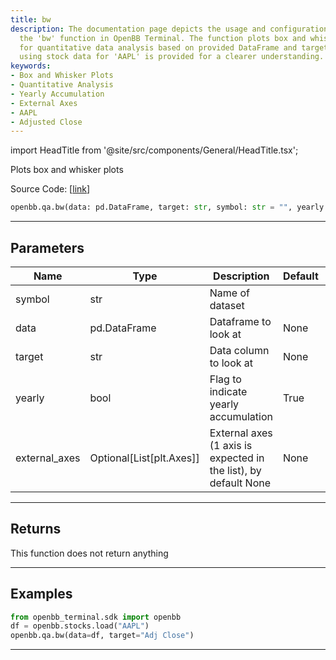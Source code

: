```yaml
---
title: bw
description: The documentation page depicts the usage and configuration options for
  the 'bw' function in OpenBB Terminal. The function plots box and whisker graphs
  for quantitative data analysis based on provided DataFrame and target. An example
  using stock data for 'AAPL' is provided for a clearer understanding.
keywords:
- Box and Whisker Plots
- Quantitative Analysis
- Yearly Accumulation
- External Axes
- AAPL
- Adjusted Close
---
```


import HeadTitle from '@site/src/components/General/HeadTitle.tsx';

<HeadTitle title="qa.bw - Reference | OpenBB SDK Docs" />

Plots box and whisker plots

Source Code: [[link](https://github.com/OpenBB-finance/OpenBB/tree/main/openbb_terminal/common/quantitative_analysis/qa_view.py#L270)]

```python
openbb.qa.bw(data: pd.DataFrame, target: str, symbol: str = "", yearly: bool = True, external_axes: Optional[List[matplotlib.axes._axes.Axes]] = None)
```

---

## Parameters

| Name | Type | Description | Default | Optional |
| ---- | ---- | ----------- | ------- | -------- |
| symbol | str | Name of dataset |  | True |
| data | pd.DataFrame | Dataframe to look at | None | False |
| target | str | Data column to look at | None | False |
| yearly | bool | Flag to indicate yearly accumulation | True | True |
| external_axes | Optional[List[plt.Axes]] | External axes (1 axis is expected in the list), by default None | None | True |


---

## Returns

This function does not return anything

---

## Examples

```python
from openbb_terminal.sdk import openbb
df = openbb.stocks.load("AAPL")
openbb.qa.bw(data=df, target="Adj Close")
```

---
